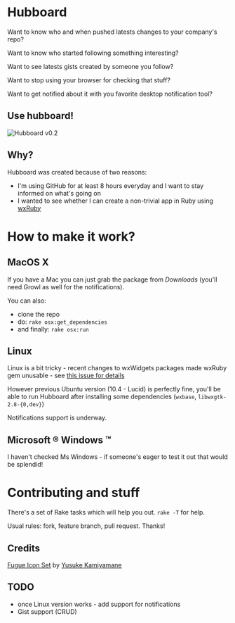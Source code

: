 # Hubboard

Want to know who and when pushed latests changes to your company's repo?

Want to know who started following something interesting?

Want to see latests gists created by someone you follow?

Want to stop using your browser for checking that stuff?

Want to get notified about it with you favorite desktop notification tool?

## Use hubboard!

![Hubboard v0.2](https://img.skitch.com/20101219-re73biaseece6gkkeq3urhmsra.png)

## Why?

Hubboard was created because of two reasons:

* I'm using GitHub for at least 8 hours everyday and I want to stay informed on what's going on
* I wanted to see whether I can create a non-trivial app in Ruby using [wxRuby](http://wxruby.rubyforge.org)


# How to make it work?

## MacOS X
If you have a Mac you can just grab the package from *Downloads* (you'll
need Growl as well for the notifications).

You can also:

  * clone the repo
  * do: `rake osx:get_dependencies`
  * and finally: `rake osx:run`


## Linux
Linux is a bit tricky - recent changes to wxWidgets packages made wxRuby
gem unusable - see [this issue for details](https://github.com/lukaszkorecki/Hubboard/issues#issue/1)

However previous Ubuntu version (10.4 - Lucid) is perfectly fine, you'll
be able to run Hubboard after installing some dependencies (`wxbase`,
`libwxgtk-2.8-{0,dev}`)

Notifications support is underway.

## Microsoft &reg; Windows &trade;

I haven't checked Ms Windows - if someone's eager to test it out that
would be splendid!

# Contributing and stuff

There's a set of Rake tasks which will help you out.  `rake -T` for help.


Usual rules: fork, feature branch, pull request. Thanks!

## Credits

[Fugue Icon Set](http://p.yusukekamiyamane.com/) by [Yusuke Kamiyamane](http://p.yusukekamiyamane.com/about/)

## TODO

* once Linux version works - add support for notifications
* Gist support (CRUD)
